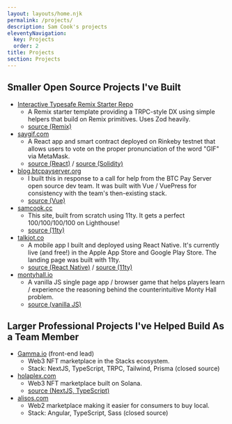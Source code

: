 ```yaml
---
layout: layouts/home.njk
permalink: /projects/
description: Sam Cook's projects
eleventyNavigation:
  key: Projects
  order: 2
title: Projects
section: Projects
---
```


## Smaller Open Source Projects I've Built

- <a href="https://github.com/sjc5/interactive-typesafe-remix/" target="_blank">Interactive Typesafe Remix Starter Repo</a>
  - A Remix starter template providing a TRPC-style DX using simple helpers that build on Remix primitives. Uses Zod heavily.
  - <a href="https://github.com/sjc5/interactive-typesafe-remix/" target="_blank">source (Remix)</a>
- <a href="https://saygif.com/" target="_blank">saygif.com</a>
  - A React app and smart contract deployed on Rinkeby testnet that allows users to vote on the proper pronunciation of the word "GIF" via MetaMask.
  - <a href="https://github.com/sjc5/say-gif-react-app" target="_blank">source (React)</a> / <a href="https://github.com/sjc5/say-gif-smart-contract" target="_blank">source (Solidity)</a>
- <a href="https://blog.btcpayserver.org/" target="_blank">blog.btcpayserver.org</a>
  - I built this in response to a call for help from the BTC Pay Server open source dev team. It was built with Vue / VuePress for consistency with the team's then-existing stack.
  - <a href="https://github.com/btcpayserver/blog" target="_blank">source (Vue)</a>
- <a href="https://samcook.cc/">samcook.cc</a>
  - This site, built from scratch using 11ty. It gets a perfect 100/100/100/100 on Lighthouse!
  - <a href="https://github.com/sjc5/samcook.cc" target="_blank">source (11ty)</a>
- <a href="https://talkjot.co/" target="_blank">talkjot.co</a>
  - A mobile app I built and deployed using React Native. It's currently live (and free!) in the Apple App Store and Google Play Store. The landing page was built with 11ty.
  - <a href="https://github.com/sjc5/talkjot-react-native" target="_blank">source (React Native)</a> / <a href="https://github.com/sjc5/talkjot-landing-page" target="_blank">source (11ty)</a>
- <a href="https://montyhall.io/" target="_blank">montyhall.io</a>
  - A vanilla JS single page app / browser game that helps players learn / experience the reasoning behind the counterintuitive Monty Hall problem.
  - <a href="https://github.com/sjc5/monty-hall-problem-simulator" target="_blank">source (vanilla JS)</a>

## Larger Professional Projects I've Helped Build As a Team Member

- <a href="https://gamma.io/" target="_blank">Gamma.io</a> (front-end lead)
  - Web3 NFT marketplace in the Stacks ecosystem.
  - Stack: NextJS, TypeScript, TRPC, Tailwind, Prisma (closed source)
- <a href="https://holaplex.com/" target="_blank">holaplex.com</a>
  - Web3 NFT marketplace built on Solana.
  - <a href="https://github.com/holaplex" target="_blank">source (NextJS, TypeScript)</a>
- <a href="https://alisos.com/" target="_blank">alisos.com</a>
  - Web2 marketplace making it easier for consumers to buy local.
  - Stack: Angular, TypeScript, Sass (closed source)

